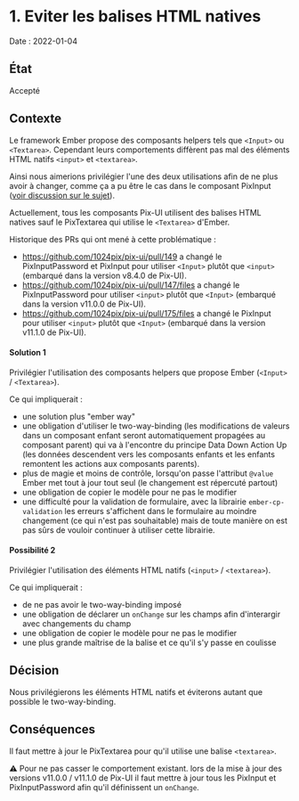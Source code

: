 # 1. Eviter les balises HTML natives

Date : 2022-01-04

## État

Accepté

## Contexte

Le framework Ember propose des composants helpers tels que `<Input>` ou `<Textarea>`.
Cependant leurs comportements diffèrent pas mal des éléments HTML natifs `<input>` et `<textarea>`. 

Ainsi nous aimerions privilégier l'une des deux utilisations afin de ne plus avoir à changer, comme ça a pu être le cas dans le composant PixInput ([voir discussion sur le sujet](https://github.com/1024pix/pix-ui/pull/147#discussion_r724312399)).

Actuellement, tous les composants Pix-UI utilisent des balises HTML natives sauf le PixTextarea qui utilise le `<Textarea>` d'Ember.

Historique des PRs qui ont mené à cette problématique :
- https://github.com/1024pix/pix-ui/pull/149 a changé le PixInputPassword et PixInput pour utiliser `<Input>` plutôt que `<input>` (embarqué dans la version v8.4.0 de Pix-UI).
- https://github.com/1024pix/pix-ui/pull/147/files a changé le PixInputPassword pour utiliser `<input>` plutôt que `<Input>` (embarqué dans la version v11.0.0 de Pix-UI).
- https://github.com/1024pix/pix-ui/pull/175/files a changé le PixInput pour utiliser `<input>` plutôt que `<Input>` (embarqué dans la version v11.1.0 de Pix-UI).

#### Solution 1
Privilégier l'utilisation des composants helpers que propose Ember (`<Input>` / `<Textarea>`).

Ce qui impliquerait : 
- une solution plus "ember way"
- une obligation d'utiliser le two-way-binding (les modifications de valeurs dans un composant enfant seront  automatiquement propagées au composant parent) qui va à l'encontre du principe Data Down Action Up (les données descendent vers les composants enfants et les enfants remontent les actions aux composants parents).
- plus de magie et moins de contrôle, lorsqu'on passe l'attribut `@value` Ember met tout à jour tout seul (le changement est répercuté partout)
- une obligation de copier le modèle pour ne pas le modifier
- une difficulté pour la validation de formulaire, avec la librairie `ember-cp-validation` les erreurs s'affichent dans le formulaire au moindre changement (ce qui n'est pas souhaitable) mais de toute manière on est pas sûrs de vouloir continuer à utiliser cette librairie.


#### Possibilité 2
Privilégier l'utilisation des éléments HTML natifs (`<input>` / `<textarea>`).

Ce qui impliquerait : 
- de ne pas avoir le two-way-binding imposé
- une obligation de déclarer un `onChange` sur les champs afin d'interargir avec changements du champ
- une obligation de copier le modèle pour ne pas le modifier
- une plus grande maîtrise de la balise et ce qu'il s'y passe en coulisse

## Décision

Nous privilégierons les éléments HTML natifs et éviterons autant que possible le two-way-binding.

## Conséquences

Il faut mettre à jour le PixTextarea pour qu'il utilise une balise `<textarea>`.

⚠️ Pour ne pas casser le comportement existant. lors de la mise à jour des versions v11.0.0 / v11.1.0 de Pix-UI il faut mettre à jour tous les PixInput et PixInputPassword afin qu'il définissent un `onChange`.
